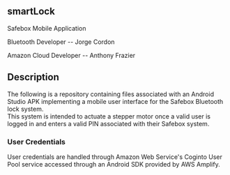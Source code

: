 ## smartLock
Safebox Mobile Application

Bluetooth Developer -- Jorge Cordon

Amazon Cloud Developer -- Anthony Frazier

## Description
The following is a repository containing files associated with an Android Studio APK implementing a mobile user interface for the Safebox Bluetooth lock system.  
This system is intended to actuate a stepper motor once a valid user is logged in and enters a valid PIN associated with their Safebox system. 

### User Credentials
User credentials are handled through Amazon Web Service's Coginto User Pool service accessed through an Android SDK provided by AWS Amplify. 

